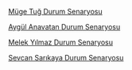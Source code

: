
[Müge Tuğ Durum Senaryosu](./Muge-Tug-Senaryolar.md)

[Aygül Anavatan Durum Senaryosu](./Aygul-Anavatan-Senaryolar.md)

[Melek Yılmaz Durum Senaryosu](./Melek-Yilmaz-Senaryolar.md)

[Sevcan Sarıkaya Durum Senaryosu](./Sevcan-Sarikaya-Senaryolar.md)

